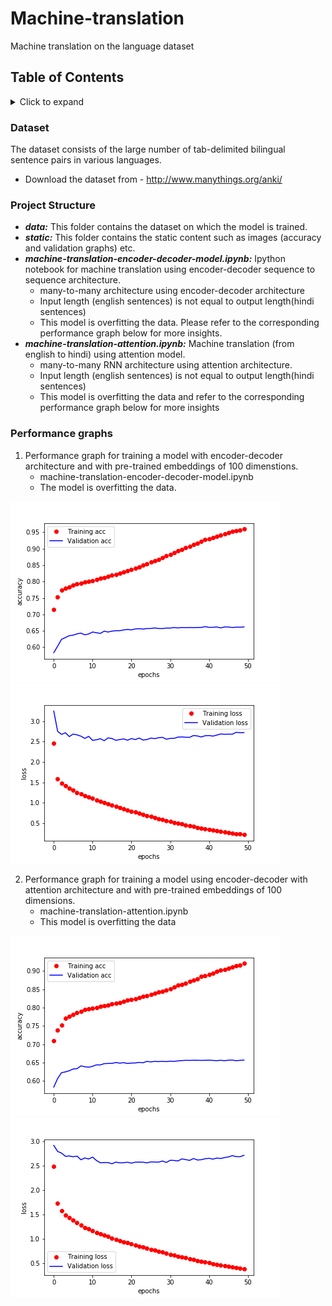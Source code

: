 # Machine-translation
Machine translation on the language dataset

## Table of Contents
<!-- ⛔️ MD-MAGIC-EXAMPLE:START (TOC:collapse=true&collapseText=Click to expand) -->
<details>
<summary>Click to expand</summary>

- [Dataset](#dataset)
- [Project Structure](#project-structure)
- [Performance graphs](#performance-graphs)

</details>
<!-- ⛔️ MD-MAGIC-EXAMPLE:END -->


### Dataset
The dataset consists of the large number of tab-delimited bilingual sentence pairs in various languages.

- Download the dataset from - http://www.manythings.org/anki/


### Project Structure

- ***data:*** This folder contains the dataset on which the model is trained.
- ***static:*** This folder contains the static content such as images (accuracy and validation graphs) etc.
- ***machine-translation-encoder-decoder-model.ipynb:*** Ipython notebook for machine translation using encoder-decoder sequence to sequence architecture. 
   - many-to-many architecture using encoder-decoder architecture
   - Input length (english sentences) is not equal to output length(hindi sentences)
   - This model is overfitting the data. Please refer to the corresponding performance graph below for more insights.
- ***machine-translation-attention.ipynb:*** Machine translation (from english to hindi) using attention model. 
   - many-to-many RNN architecture using attention architecture.
   - Input length (english sentences) is not equal to output length(hindi sentences)
   - This model is overfitting the data and refer to the corresponding performance graph below for more insights

### Performance graphs

1. Performance graph for training a model with encoder-decoder architecture and with pre-trained embeddings of 100 dimenstions. 
   - machine-translation-encoder-decoder-model.ipynb
   - The model is overfitting the data.

![Accuracy](https://github.com/agoel41/machine-translation/blob/master/static/acc_machine_translation_lstm.png) ![Loss](https://github.com/agoel41/machine-translation/blob/master/static/loss_machine_translation_lstm.png)

2. Performance graph for training a model using encoder-decoder with attention architecture and with pre-trained embeddings of 100 dimensions.
   - machine-translation-attention.ipynb
   - This model is overfitting the data
   
![Accuracy](https://github.com/agoel41/machine-translation/blob/master/static/acc_machine_translation_attention.png) ![Loss](https://github.com/agoel41/machine-translation/blob/master/static/loss_machine_translation_attention.png)
